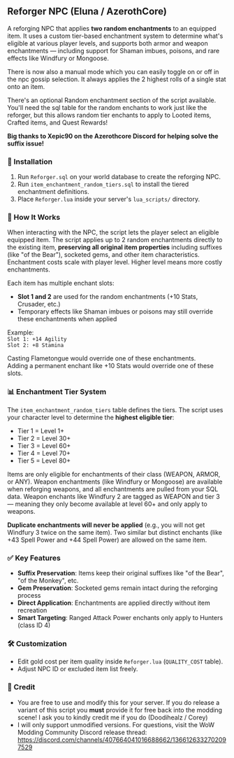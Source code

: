 ## Reforger NPC (Eluna / AzerothCore)
A reforging NPC that applies **two random enchantments** to an equipped item. It uses a custom tier-based enchantment system to determine what's eligible at various player levels, and supports both armor and weapon enchantments — including support for Shaman imbues, poisons, and rare effects like Windfury or Mongoose.

There is now also a manual mode which you can easily toggle on or off in the npc gossip selection. It always applies the 2 highest rolls of a single stat onto an item.

There's an optional Random enchantment section of the script available. You'll need the sql table for the random enchants to work just like the reforger, but this allows random tier enchants to apply to Looted items, Crafted items, and Quest Rewards!

**Big thanks to Xepic90 on the Azerothcore Discord for helping solve the suffix issue!**

### 💾 Installation
1. Run `Reforger.sql` on your world database to create the reforging NPC.
2. Run `item_enchantment_random_tiers.sql` to install the tiered enchantment definitions.  
3. Place `Reforger.lua` inside your server's `lua_scripts/` directory.

### 🔧 How It Works
When interacting with the NPC, the script lets the player select an eligible equipped item. The script applies up to 2 random enchantments directly to the existing item, **preserving all original item properties** including suffixes (like "of the Bear"), socketed gems, and other item characteristics. Enchantment costs scale with player level. Higher level means more costly enchantments.

Each item has multiple enchant slots:
- **Slot 1 and 2** are used for the random enchantments (+10 Stats, Crusader, etc.)
- Temporary effects like Shaman imbues or poisons may still override these enchantments when applied

Example:  
`Slot 1: +14 Agility`  
`Slot 2: +8 Stamina`  

Casting Flametongue would override one of these enchantments.  
Adding a permanent enchant like +10 Stats would override one of these slots.

### 📊 Enchantment Tier System  
The `item_enchantment_random_tiers` table defines the tiers. The script uses your character level to determine the **highest eligible tier**:
- Tier 1 = Level 1+
- Tier 2 = Level 30+  
- Tier 3 = Level 60+
- Tier 4 = Level 70+
- Tier 5 = Level 80+

Items are only eligible for enchantments of their class (WEAPON, ARMOR, or ANY). Weapon enchantments (like Windfury or Mongoose) are available when reforging weapons, and all enchantments are pulled from your SQL data. Weapon enchants like Windfury 2 are tagged as WEAPON and tier 3 — meaning they only become available at level 60+ and only apply to weapons.

**Duplicate enchantments will never be applied** (e.g., you will not get Windfury 3 twice on the same item). Two similar but distinct enchants (like +43 Spell Power and +44 Spell Power) are allowed on the same item.

### ✅ Key Features
- **Suffix Preservation**: Items keep their original suffixes like "of the Bear", "of the Monkey", etc.
- **Gem Preservation**: Socketed gems remain intact during the reforging process
- **Direct Application**: Enchantments are applied directly without item recreation
- **Smart Targeting**: Ranged Attack Power enchants only apply to Hunters (class ID 4)

### 🛠 Customization
- Edit gold cost per item quality inside `Reforger.lua` (`QUALITY_COST` table).
- Adjust NPC ID or excluded item list freely.

### 🧾 Credit
- You are free to use and modify this for your server. If you do release a variant of this script you **must** provide it for free back into the modding scene! I ask you to kindly credit me if you do (Doodihealz / Corey) 
- I will only support unmodified versions. For questions, visit the WoW Modding Community Discord release thread: https://discord.com/channels/407664041016688662/1366126332702097529
